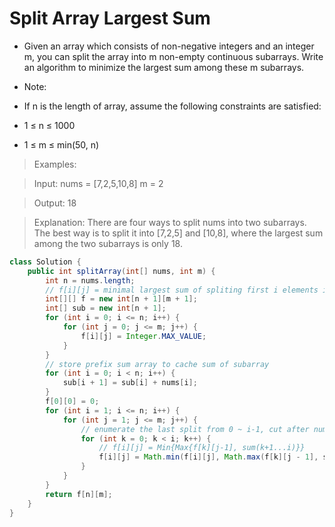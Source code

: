 # Split Array Largest Sum
- Given an array which consists of non-negative integers and an integer m, you can split the array into m non-empty continuous subarrays. Write an algorithm to minimize the largest sum among these m subarrays.

- Note:
- If n is the length of array, assume the following constraints are satisfied:

- 1 ≤ n ≤ 1000
- 1 ≤ m ≤ min(50, n)

> Examples:

> Input:
> nums = [7,2,5,10,8]
> m = 2

> Output:
> 18

> Explanation:
> There are four ways to split nums into two subarrays.
> The best way is to split it into [7,2,5] and [10,8],
> where the largest sum among the two subarrays is only 18.

```java
class Solution {
    public int splitArray(int[] nums, int m) {
        int n = nums.length;
        // f[i][j] = minimal largest sum of spliting first i elements in array into j subs
        int[][] f = new int[n + 1][m + 1];
        int[] sub = new int[n + 1];
        for (int i = 0; i <= n; i++) {
            for (int j = 0; j <= m; j++) {
                f[i][j] = Integer.MAX_VALUE;
            }
        }
        // store prefix sum array to cache sum of subarray
        for (int i = 0; i < n; i++) {
            sub[i + 1] = sub[i] + nums[i];
        }
        f[0][0] = 0;
        for (int i = 1; i <= n; i++) {
            for (int j = 1; j <= m; j++) {
                // enumerate the last split from 0 ~ i-1, cut after nums[0] .... nums[i-1]
                for (int k = 0; k < i; k++) {
                    // f[i][j] = Min{Max{f[k][j-1], sum(k+1...i)}}
                    f[i][j] = Math.min(f[i][j], Math.max(f[k][j - 1], sub[i] - sub[k]));
                }
            }
        }
        return f[n][m];        
    }
}
```